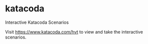 # katacoda

Interactive Katacoda Scenarios

Visit https://www.katacoda.com/hvt to view and take the interactive scenarios.
